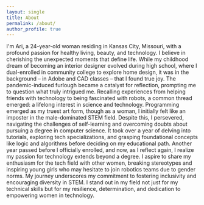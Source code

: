 ```yaml
---
layout: single
title: About
permalink: /about/
author_profile: true
---
```


I'm Ari, a 24-year-old woman residing in Kansas City, Missouri, with a profound passion for healthy living, beauty, and technology. I believe in cherishing the unexpected moments that define life. While my childhood dream of becoming an interior designer evolved during high school, where I dual-enrolled in community college to explore home design, it was in the background – in Adobe and CAD classes – that I found true joy. The pandemic-induced furlough became a catalyst for reflection, prompting me to question what truly intrigued me. Recalling experiences from helping friends with technology to being fascinated with robots, a common thread emerged: a lifelong interest in science and technology.
Programming emerged as my truest art form, though as a woman, I initially felt like an imposter in the male-dominated STEM field. Despite this, I persevered, navigating the challenges of self-learning and overcoming doubts about pursuing a degree in computer science. It took over a year of delving into tutorials, exploring tech specializations, and grasping foundational concepts like logic and algorithms before deciding on my educational path. Another year passed before I officially enrolled, and now, as I reflect again, I realize my passion for technology extends beyond a degree.
I aspire to share my enthusiasm for the tech field with other women, breaking stereotypes and inspiring young girls who may hesitate to join robotics teams due to gender norms. My journey underscores my commitment to fostering inclusivity and encouraging diversity in STEM. I stand out in my field not just for my technical skills but for my resilience, determination, and dedication to empowering women in technology.
